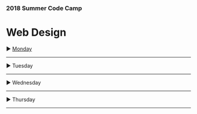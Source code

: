 ### 2018 Summer Code Camp
# Web Design

:arrow_forward: [Monday](pages/monday.md)

***

:arrow_forward: Tuesday

***

:arrow_forward: Wednesday

***

:arrow_forward: Thursday

***
